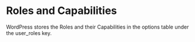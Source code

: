 # Roles and Capabilities

WordPress stores the Roles and their Capabilities in the options table under the user_roles key.